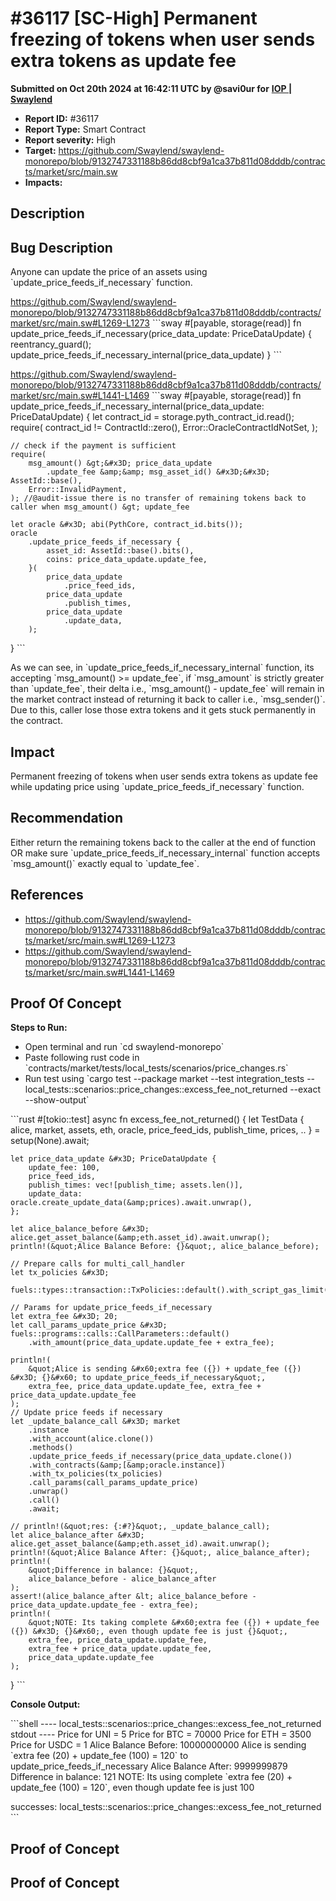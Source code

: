 # #36117 \[SC-High] Permanent freezing of tokens when user sends extra tokens as update fee

**Submitted on Oct 20th 2024 at 16:42:11 UTC by @savi0ur for** [**IOP | Swaylend**](https://immunefi.com/audit-competition/iop-swaylend)

* **Report ID:** #36117
* **Report Type:** Smart Contract
* **Report severity:** High
* **Target:** https://github.com/Swaylend/swaylend-monorepo/blob/9132747331188b86dd8cbf9a1ca37b811d08dddb/contracts/market/src/main.sw
* **Impacts:**

## Description

## Bug Description

Anyone can update the price of an assets using \`update\_price\_feeds\_if\_necessary\` function.

https://github.com/Swaylend/swaylend-monorepo/blob/9132747331188b86dd8cbf9a1ca37b811d08dddb/contracts/market/src/main.sw#L1269-L1273 \`\`\`sway #\[payable, storage(read)] fn update\_price\_feeds\_if\_necessary(price\_data\_update: PriceDataUpdate) { reentrancy\_guard(); update\_price\_feeds\_if\_necessary\_internal(price\_data\_update) } \`\`\`

https://github.com/Swaylend/swaylend-monorepo/blob/9132747331188b86dd8cbf9a1ca37b811d08dddb/contracts/market/src/main.sw#L1441-L1469 \`\`\`sway #\[payable, storage(read)] fn update\_price\_feeds\_if\_necessary\_internal(price\_data\_update: PriceDataUpdate) { let contract\_id = storage.pyth\_contract\_id.read(); require( contract\_id != ContractId::zero(), Error::OracleContractIdNotSet, );

```
// check if the payment is sufficient
require(
    msg_amount() &gt;&#x3D; price_data_update
        .update_fee &amp;&amp; msg_asset_id() &#x3D;&#x3D; AssetId::base(),
    Error::InvalidPayment,
); //@audit-issue there is no transfer of remaining tokens back to caller when msg_amount() &gt; update_fee

let oracle &#x3D; abi(PythCore, contract_id.bits());
oracle
    .update_price_feeds_if_necessary {
        asset_id: AssetId::base().bits(),
        coins: price_data_update.update_fee,
    }(
        price_data_update
            .price_feed_ids,
        price_data_update
            .publish_times,
        price_data_update
            .update_data,
    );
```

} \`\`\`

As we can see, in \`update\_price\_feeds\_if\_necessary\_internal\` function, its accepting \`msg\_amount() >= update\_fee\`, if \`msg\_amount\` is strictly greater than \`update\_fee\`, their delta i.e., \`msg\_amount() - update\_fee\` will remain in the market contract instead of returning it back to caller i.e., \`msg\_sender()\`. Due to this, caller lose those extra tokens and it gets stuck permanently in the contract.

## Impact

Permanent freezing of tokens when user sends extra tokens as update fee while updating price using \`update\_price\_feeds\_if\_necessary\` function.

## Recommendation

Either return the remaining tokens back to the caller at the end of function OR make sure \`update\_price\_feeds\_if\_necessary\_internal\` function accepts \`msg\_amount()\` exactly equal to \`update\_fee\`.

## References

* https://github.com/Swaylend/swaylend-monorepo/blob/9132747331188b86dd8cbf9a1ca37b811d08dddb/contracts/market/src/main.sw#L1269-L1273
* https://github.com/Swaylend/swaylend-monorepo/blob/9132747331188b86dd8cbf9a1ca37b811d08dddb/contracts/market/src/main.sw#L1441-L1469

## Proof Of Concept

**Steps to Run:**

* Open terminal and run \`cd swaylend-monorepo\`
* Paste following rust code in \`contracts/market/tests/local\_tests/scenarios/price\_changes.rs\`
* Run test using \`cargo test --package market --test integration\_tests -- local\_tests::scenarios::price\_changes::excess\_fee\_not\_returned --exact --show-output\`

\`\`\`rust #\[tokio::test] async fn excess\_fee\_not\_returned() { let TestData { alice, market, assets, eth, oracle, price\_feed\_ids, publish\_time, prices, .. } = setup(None).await;

```
let price_data_update &#x3D; PriceDataUpdate {
    update_fee: 100,
    price_feed_ids,
    publish_times: vec![publish_time; assets.len()],
    update_data: oracle.create_update_data(&amp;prices).await.unwrap(),
};

let alice_balance_before &#x3D; alice.get_asset_balance(&amp;eth.asset_id).await.unwrap();
println!(&quot;Alice Balance Before: {}&quot;, alice_balance_before);

// Prepare calls for multi_call_handler
let tx_policies &#x3D;
    fuels::types::transaction::TxPolicies::default().with_script_gas_limit(1_000_000);

// Params for update_price_feeds_if_necessary
let extra_fee &#x3D; 20;
let call_params_update_price &#x3D; fuels::programs::calls::CallParameters::default()
    .with_amount(price_data_update.update_fee + extra_fee);

println!(
    &quot;Alice is sending &#x60;extra fee ({}) + update_fee ({}) &#x3D; {}&#x60; to update_price_feeds_if_necessary&quot;,
    extra_fee, price_data_update.update_fee, extra_fee + price_data_update.update_fee
);
// Update price feeds if necessary
let _update_balance_call &#x3D; market
    .instance
    .with_account(alice.clone())
    .methods()
    .update_price_feeds_if_necessary(price_data_update.clone())
    .with_contracts(&amp;[&amp;oracle.instance])
    .with_tx_policies(tx_policies)
    .call_params(call_params_update_price)
    .unwrap()
    .call()
    .await;

// println!(&quot;res: {:#?}&quot;, _update_balance_call);
let alice_balance_after &#x3D; alice.get_asset_balance(&amp;eth.asset_id).await.unwrap();
println!(&quot;Alice Balance After: {}&quot;, alice_balance_after);
println!(
    &quot;Difference in balance: {}&quot;,
    alice_balance_before - alice_balance_after
);
assert!(alice_balance_after &lt; alice_balance_before - price_data_update.update_fee - extra_fee);
println!(
    &quot;NOTE: Its taking complete &#x60;extra fee ({}) + update_fee ({}) &#x3D; {}&#x60;, even though update fee is just {}&quot;, 
    extra_fee, price_data_update.update_fee, 
    extra_fee + price_data_update.update_fee, 
    price_data_update.update_fee
);
```

} \`\`\`

**Console Output:**

\`\`\`shell ---- local\_tests::scenarios::price\_changes::excess\_fee\_not\_returned stdout ---- Price for UNI = 5 Price for BTC = 70000 Price for ETH = 3500 Price for USDC = 1 Alice Balance Before: 10000000000 Alice is sending \`extra fee (20) + update\_fee (100) = 120\` to update\_price\_feeds\_if\_necessary Alice Balance After: 9999999879 Difference in balance: 121 NOTE: Its using complete \`extra fee (20) + update\_fee (100) = 120\`, even though update fee is just 100

successes: local\_tests::scenarios::price\_changes::excess\_fee\_not\_returned \`\`\`

## Proof of Concept

## Proof of Concept
